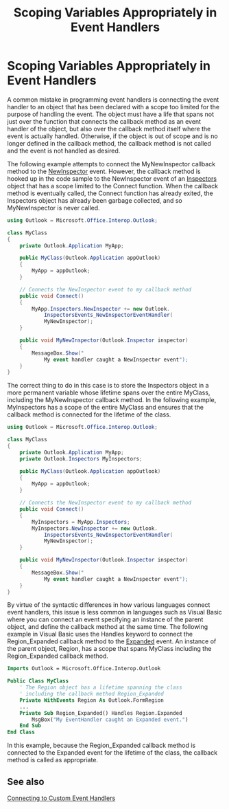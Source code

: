 ﻿---
title: Scoping Variables Appropriately in Event Handlers
TOCTitle: Scoping Variables Appropriately in Event Handlers
ms:assetid: 95b71535-abfd-43f1-a471-2026b522eac1
ms:mtpsurl: https://msdn.microsoft.com/en-us/library/Bb646475(v=office.15)
ms:contentKeyID: 55119788
ms.date: 07/24/2014
mtps_version: v=office.15
dev_langs:
- csharp
- vb
---

# Scoping Variables Appropriately in Event Handlers

A common mistake in programming event handlers is connecting the event handler to an object that has been declared with a scope too limited for the purpose of handling the event. The object must have a life that spans not just over the function that connects the callback method as an event handler of the object, but also over the callback method itself where the event is actually handled. Otherwise, if the object is out of scope and is no longer defined in the callback method, the callback method is not called and the event is not handled as desired.

The following example attempts to connect the MyNewInspector callback method to the [NewInspector](https://msdn.microsoft.com/en-us/library/bb612750\(v=office.15\)) event. However, the callback method is hooked up in the code sample to the NewInspector event of an [Inspectors](https://msdn.microsoft.com/en-us/library/bb623458\(v=office.15\)) object that has a scope limited to the Connect function. When the callback method is eventually called, the Connect function has already exited, the Inspectors object has already been garbage collected, and so MyNewInspector is never called.

``` csharp
using Outlook = Microsoft.Office.Interop.Outlook;

class MyClass
{
    private Outlook.Application MyApp;

    public MyClass(Outlook.Application appOutlook)
    {
        MyApp = appOutlook;
    }

    // Connects the NewInspector event to my callback method
    public void Connect()
    {
        MyApp.Inspectors.NewInspector += new Outlook.
            InspectorsEvents_NewInspectorEventHandler(
            MyNewInspector);
    }

    public void MyNewInspector(Outlook.Inspector inspector)
    {
        MessageBox.Show("
            My event handler caught a NewInspector event");
    }
}
```

The correct thing to do in this case is to store the Inspectors object in a more permanent variable whose lifetime spans over the entire MyClass, including the MyNewInspector callback method. In the following example, MyInspectors has a scope of the entire MyClass and ensures that the callback method is connected for the lifetime of the class.

``` csharp
using Outlook = Microsoft.Office.Interop.Outlook;

class MyClass
{
    private Outlook.Application MyApp;
    private Outlook.Inspectors MyInspectors;

    public MyClass(Outlook.Application appOutlook)
    {
        MyApp = appOutlook;
    }

    // Connects the NewInspector event to my callback method
    public void Connect()
    {
        MyInspectors = MyApp.Inspectors;
        MyInspectors.NewInspector += new Outlook.
            InspectorsEvents_NewInspectorEventHandler(
            MyNewInspector);
    }

    public void MyNewInspector(Outlook.Inspector inspector)
    {
        MessageBox.Show("
            My event handler caught a NewInspector event");
    }
}
```

By virtue of the syntactic differences in how various languages connect event handlers, this issue is less common in languages such as Visual Basic where you can connect an event specifying an instance of the parent object, and define the callback method at the same time. The following example in Visual Basic uses the Handles keyword to connect the Region\_Expanded callback method to the [Expanded](https://msdn.microsoft.com/en-us/library/bb609515\(v=office.15\)) event. An instance of the parent object, Region, has a scope that spans MyClass including the Region\_Expanded callback method.

``` vb
Imports Outlook = Microsoft.Office.Interop.Outlook

Public Class MyClass
    ' The Region object has a lifetime spanning the class 
    ' including the callback method Region_Expanded
    Private WithEvents Region As Outlook.FormRegion
    ...
    Private Sub Region_Expanded() Handles Region.Expanded
        MsgBox("My EventHandler caught an Expanded event.")
    End Sub
End Class
```

In this example, because the Region\_Expanded callback method is connected to the Expanded event for the lifetime of the class, the callback method is called as appropriate.

## See also



[Connecting to Custom Event Handlers](connecting-to-custom-event-handlers.md)

